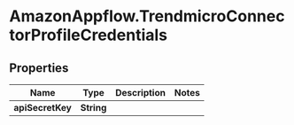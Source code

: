 # AmazonAppflow.TrendmicroConnectorProfileCredentials

## Properties

Name | Type | Description | Notes
------------ | ------------- | ------------- | -------------
**apiSecretKey** | **String** |  | 


